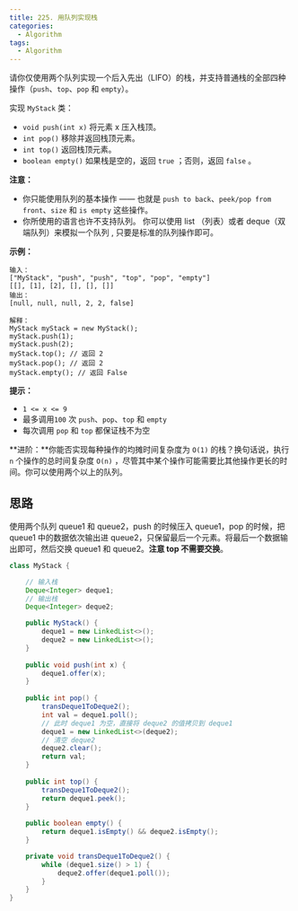 ```yaml
---
title: 225. 用队列实现栈
categories:
  - Algorithm
tags:
  - Algorithm
---
```


请你仅使用两个队列实现一个后入先出（LIFO）的栈，并支持普通栈的全部四种操作（`push`、`top`、`pop` 和 `empty`）。

实现 `MyStack` 类：

- `void push(int x)` 将元素 x 压入栈顶。
- `int pop()` 移除并返回栈顶元素。
- `int top()` 返回栈顶元素。
- `boolean empty()` 如果栈是空的，返回 `true` ；否则，返回 `false` 。

**注意：**

- 你只能使用队列的基本操作 —— 也就是 `push to back`、`peek/pop from front`、`size` 和 `is empty` 这些操作。
- 你所使用的语言也许不支持队列。 你可以使用 list （列表）或者 deque（双端队列）来模拟一个队列 , 只要是标准的队列操作即可。

**示例：**

```
输入：
["MyStack", "push", "push", "top", "pop", "empty"]
[[], [1], [2], [], [], []]
输出：
[null, null, null, 2, 2, false]

解释：
MyStack myStack = new MyStack();
myStack.push(1);
myStack.push(2);
myStack.top(); // 返回 2
myStack.pop(); // 返回 2
myStack.empty(); // 返回 False
```

**提示：**

- `1 <= x <= 9`
- 最多调用`100` 次 `push`、`pop`、`top` 和 `empty`
- 每次调用 `pop` 和 `top` 都保证栈不为空

**进阶：**你能否实现每种操作的均摊时间复杂度为 `O(1)` 的栈？换句话说，执行 `n` 个操作的总时间复杂度 `O(n)` ，尽管其中某个操作可能需要比其他操作更长的时间。你可以使用两个以上的队列。

## 思路

使用两个队列 queue1 和 queue2，push 的时候压入 queue1，pop 的时候，把 queue1 中的数据依次输出进 queue2，只保留最后一个元素。将最后一个数据输出即可，然后交换 queue1 和 queue2。**注意 top 不需要交换**。

```java
class MyStack {

    // 输入栈
    Deque<Integer> deque1;
    // 输出栈
    Deque<Integer> deque2;

    public MyStack() {
        deque1 = new LinkedList<>();
        deque2 = new LinkedList<>();
    }
    
    public void push(int x) {
        deque1.offer(x);
    }
    
    public int pop() {
        transDeque1ToDeque2();
        int val = deque1.poll();
        // 此时 deque1 为空，直接将 deque2 的值拷贝到 deque1
        deque1 = new LinkedList<>(deque2);
        // 清空 deque2
        deque2.clear();
        return val;
    }
    
    public int top() {
        transDeque1ToDeque2();
        return deque1.peek();
    }
    
    public boolean empty() {
        return deque1.isEmpty() && deque2.isEmpty();
    }

    private void transDeque1ToDeque2() {
        while (deque1.size() > 1) {
            deque2.offer(deque1.poll());
        }
    }
}
```


